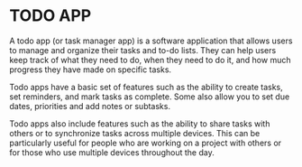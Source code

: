 # TODO APP

A todo app (or task manager app) is a software application that allows users to manage and organize their tasks and to-do lists. They can help users keep track of what they need to do, when they need to do it, and how much progress they have made on specific tasks.

Todo apps have a basic set of features such as the ability to create tasks, set reminders, and mark tasks as complete. Some also allow you to set due dates, priorities and add notes or subtasks.

Todo apps also include features such as the ability to share tasks with others or to synchronize tasks across multiple devices. This can be particularly useful for people who are working on a project with others or for those who use multiple devices throughout the day.
